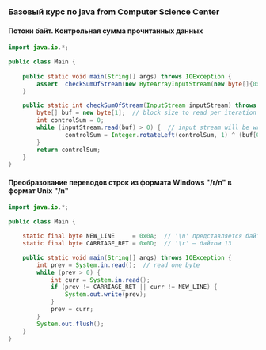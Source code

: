 ### Базовый курс по java from Computer Science Center


#### Потоки байт. Контрольная сумма прочитанных данных

``` Java
import java.io.*;

public class Main {
    
    public static void main(String[] args) throws IOException {
        assert  checkSumOfStream(new ByteArrayInputStream(new byte[]{0x33, 0x45, 0x01})) == 71;
    }

    public static int checkSumOfStream(InputStream inputStream) throws IOException {
        byte[] buf = new byte[1];  // block size to read per iteration
        int controlSum = 0;
        while (inputStream.read(buf) > 0) {  // input stream will be written on buf
                controlSum = Integer.rotateLeft(controlSum, 1) ^ (buf[0] & 0xFF);  // cast to unsigned byte
        }
        return controlSum;
    }
}
```

#### Преобразование переводов строк из формата Windows "/r/n" в формат Unix "/n"
``` Java
import java.io.*;

public class Main {

    static final byte NEW_LINE     = 0x0A;  // '\n' представляется байтом 10, символ
    static final byte CARRIAGE_RET = 0x0D;  // '\r' — байтом 13

    public static void main(String[] args) throws IOException {
        int prev = System.in.read();  // read one byte
        while (prev > 0) {
            int curr = System.in.read();
            if (prev != CARRIAGE_RET || curr != NEW_LINE) {
                System.out.write(prev);
            }
            prev = curr;
        }
        System.out.flush();
    }
}
```

